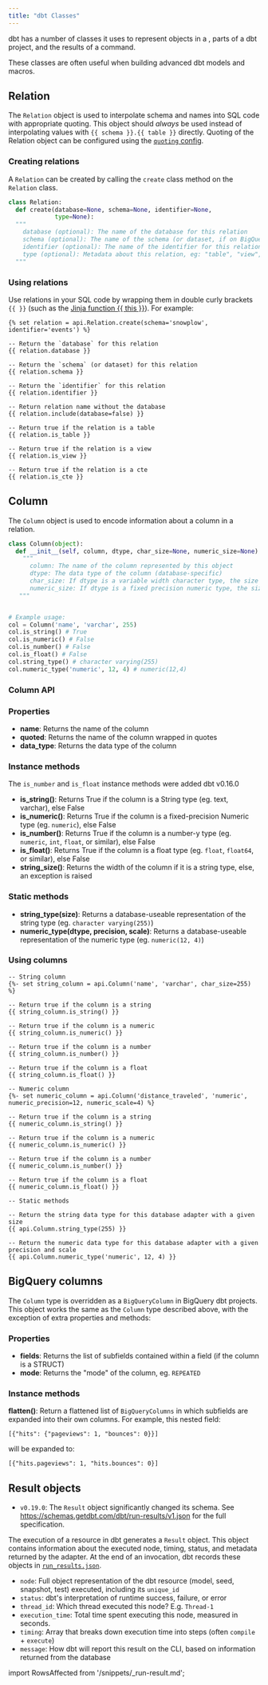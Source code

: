 ```yaml
---
title: "dbt Classes"
---
```


dbt has a number of classes it uses to represent objects in a <Term id="data-warehouse" />, parts of a dbt project, and the results of a command.

These classes are often useful when building advanced dbt models and macros.

## Relation

The `Relation` object is used to interpolate schema and <Term id="table" /> names into SQL code with appropriate quoting. This object should _always_ be used instead of interpolating values with `{{ schema }}.{{ table }}` directly. Quoting of the Relation object can be configured using the [`quoting` config](/reference/project-configs/quoting).


### Creating relations

A `Relation` can be created by calling the `create` class method on the `Relation` class.

<File name='Relation.create'>

```python
class Relation:
  def create(database=None, schema=None, identifier=None,
             type=None):
  """
    database (optional): The name of the database for this relation
    schema (optional): The name of the schema (or dataset, if on BigQuery) for this relation
    identifier (optional): The name of the identifier for this relation
    type (optional): Metadata about this relation, eg: "table", "view", "cte"
  """
```

</File>

### Using relations

Use relations in your SQL code by wrapping them in double curly brackets `{{ }}` (such as the [Jinja function {{ this }}](/reference/dbt-jinja-functions/this)). For example:

<File name='relation_usage.sql'>

```jinja2
{% set relation = api.Relation.create(schema='snowplow', identifier='events') %}

-- Return the `database` for this relation
{{ relation.database }}

-- Return the `schema` (or dataset) for this relation
{{ relation.schema }}

-- Return the `identifier` for this relation
{{ relation.identifier }}

-- Return relation name without the database
{{ relation.include(database=false) }}

-- Return true if the relation is a table
{{ relation.is_table }}

-- Return true if the relation is a view
{{ relation.is_view }}

-- Return true if the relation is a cte
{{ relation.is_cte }}

```

</File>


## Column
The `Column` object is used to encode information about a column in a relation.

<File name='column.py'>

```python
class Column(object):
  def __init__(self, column, dtype, char_size=None, numeric_size=None):
    """
      column: The name of the column represented by this object
      dtype: The data type of the column (database-specific)
      char_size: If dtype is a variable width character type, the size of the column, or else None
      numeric_size: If dtype is a fixed precision numeric type, the size of the column, or else None
   """


# Example usage:
col = Column('name', 'varchar', 255)
col.is_string() # True
col.is_numeric() # False
col.is_number() # False
col.is_float() # False
col.string_type() # character varying(255)
col.numeric_type('numeric', 12, 4) # numeric(12,4)
```

</File>

### Column API

### Properties

- **name**: Returns the name of the column
- **quoted**: Returns the name of the column wrapped in quotes
- **data_type**: Returns the data type of the column

### Instance methods

<Changelog>

 The `is_number` and `is_float` instance methods were added dbt v0.16.0

</Changelog>

- **is_string()**: Returns True if the column is a String type (eg. text, varchar), else False
- **is_numeric()**: Returns True if the column is a fixed-precision Numeric type (eg. `numeric`), else False
- **is_number()**: Returns True if the column is a number-y type (eg. `numeric`, `int`, `float`, or similar), else False
- **is_float()**: Returns True if the column is a float type (eg. `float`, `float64`, or similar), else False
- **string_size()**: Returns the width of the column if it is a string type, else, an exception is raised

### Static methods
- **string_type(size)**:  Returns a database-useable representation of the string type (eg. `character varying(255)`)
- **numeric_type(dtype, precision, scale)**: Returns a database-useable representation of the numeric type (eg. `numeric(12, 4)`)

### Using columns

<File name='column_usage.sql'>

```jinja2
-- String column
{%- set string_column = api.Column('name', 'varchar', char_size=255) %}

-- Return true if the column is a string
{{ string_column.is_string() }}

-- Return true if the column is a numeric
{{ string_column.is_numeric() }}

-- Return true if the column is a number
{{ string_column.is_number() }}

-- Return true if the column is a float
{{ string_column.is_float() }}

-- Numeric column
{%- set numeric_column = api.Column('distance_traveled', 'numeric', numeric_precision=12, numeric_scale=4) %}

-- Return true if the column is a string
{{ numeric_column.is_string() }}

-- Return true if the column is a numeric
{{ numeric_column.is_numeric() }}

-- Return true if the column is a number
{{ numeric_column.is_number() }}

-- Return true if the column is a float
{{ numeric_column.is_float() }}

-- Static methods

-- Return the string data type for this database adapter with a given size
{{ api.Column.string_type(255) }}

-- Return the numeric data type for this database adapter with a given precision and scale
{{ api.Column.numeric_type('numeric', 12, 4) }}
```

</File>

## BigQuery columns
The `Column` type is overridden as a `BigQueryColumn` in BigQuery dbt projects. This object works the same as the `Column` type described above, with the exception of extra properties and methods:

### Properties
- **fields**: Returns the list of subfields contained within a field (if the column is a STRUCT)
- **mode**: Returns the "mode" of the column, eg. `REPEATED`

### Instance methods
**flatten()**: Return a flattened list of `BigQueryColumns` in which subfields are expanded into their own columns. For example, this nested field:

```
[{"hits": {"pageviews": 1, "bounces": 0}}]
```

will be expanded to:
```
[{"hits.pageviews": 1, "hits.bounces": 0}]
```

## Result objects

<Changelog>

* `v0.19.0`: The `Result` object significantly changed its schema. See https://schemas.getdbt.com/dbt/run-results/v1.json for the full specification.

</Changelog>

The execution of a resource in dbt generates a `Result` object. This object contains information about the executed node, timing, status, and metadata returned by the adapter. At the end of an invocation, dbt records these objects in [`run_results.json`](/reference/artifacts/run-results-json).

- `node`: Full object representation of the dbt resource (model, seed, snapshot, test) executed, including its `unique_id`
- `status`: dbt's interpretation of runtime success, failure, or error
- `thread_id`: Which thread executed this node? E.g. `Thread-1`
- `execution_time`: Total time spent executing this node, measured in seconds.
- `timing`: Array that breaks down execution time into steps (often `compile` + `execute`)
- `message`: How dbt will report this result on the CLI, based on information returned from the database

import RowsAffected from '/snippets/_run-result.md'; 

<RowsAffected/>
